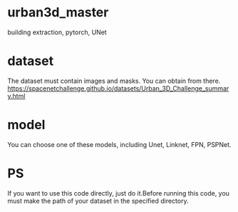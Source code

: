 # urban3d_master
building extraction, pytorch, UNet
# dataset
The dataset must contain images and masks. You can obtain from there.
https://spacenetchallenge.github.io/datasets/Urban_3D_Challenge_summary.html
# model
You can choose one of these models, including Unet, Linknet, FPN, PSPNet.
# PS
If you want to use this code directly, just do it.Before running this code, you must make the path of your dataset in the specified directory.
